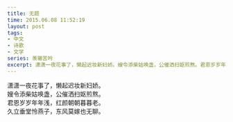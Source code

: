 ```yaml
---
title: 无题
time: 2015.06.08 11:52:19
layout: post
tags:
- 中文
- 诗歌
- 文学
series: 羡辙苦吟
excerpt: 潇潇一夜花事了，懒起迟妆新妇娇。嫂令添柴姑唤盏，公催洒扫妪煎熬。君恩岁岁年年浅，红颜朝朝暮暮老。久立垂堂怜燕子，东风莫嫁也无聊。
---
```


<div class="poem">
    <p>
        潇潇一夜花事了，懒起迟妆新妇娇。<br />
        嫂令添柴姑唤盏，公催洒扫妪煎熬。<br />
        君恩岁岁年年浅，红颜朝朝暮暮老。<br />
        久立垂堂怜燕子，东风莫嫁也无聊。
    </p>
</div>
